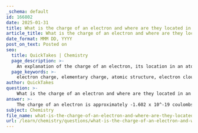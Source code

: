 ```yaml
---
_schema: default
id: 166802
date: 2025-01-31
title: What is the charge of an electron and where are they located in an atom?
article_title: What is the charge of an electron and where are they located in an atom?
date_format: MMM DD, YYYY
post_on_text: Posted on
seo:
  title: QuickTakes | Chemistry
  page_description: >-
    An explanation of the charge of an electron, its location in an atom, and the modern quantum-mechanical model describing electron behavior.
  page_keywords: >-
    electron charge, elementary charge, atomic structure, electron cloud, protons, neutrons, quantum mechanics, orbitals, energy levels, atomic nucleus
author: QuickTakes
question: >-
    What is the charge of an electron and where are they located in an atom?
answer: >-
    The charge of an electron is approximately -1.602 x 10^-19 coulombs, which is a fundamental physical constant known as the elementary charge. This negative charge is equal in magnitude but opposite in sign to the charge of a proton, which is +1.602 x 10^-19 coulombs.\n\nElectrons are located in the electron cloud that surrounds the nucleus of an atom, which contains protons and neutrons. Unlike classical models that depict electrons in fixed orbits, the modern quantum-mechanical model describes electrons as existing in regions of probability called orbitals. These orbitals represent areas where electrons are likely to be found, rather than specific paths. Electrons are organized into shells and subshells based on their energy levels, and they fill these orbitals in a manner that minimizes the energy of the atom.\n\nIn summary, electrons have a negative charge and are found in the electron cloud surrounding the atomic nucleus, where their positions are described by quantum mechanics rather than fixed orbits.
subject: Chemistry
file_name: what-is-the-charge-of-an-electron-and-where-are-they-located-in-an-atom.md
url: /learn/chemistry/questions/what-is-the-charge-of-an-electron-and-where-are-they-located-in-an-atom
---
```


&nbsp;